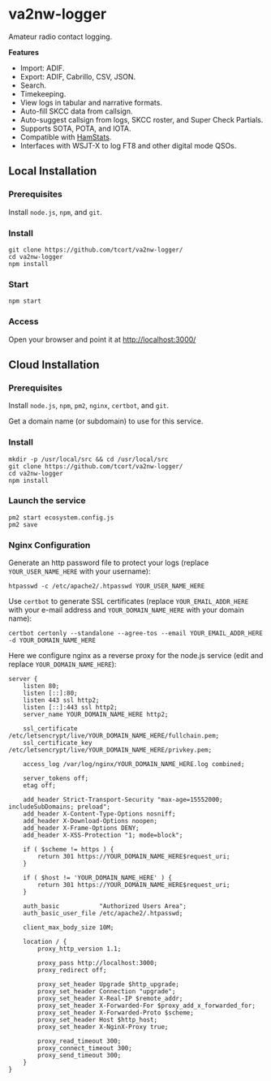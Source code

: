 # va2nw-logger

Amateur radio contact logging.

**Features**

- Import: ADIF.
- Export: ADIF, Cabrillo, CSV, JSON.
- Search.
- Timekeeping.
- View logs in tabular and narrative formats.
- Auto-fill SKCC data from callsign.
- Auto-suggest callsign from logs, SKCC roster, and Super Check Partials.
- Supports SOTA, POTA, and IOTA.
- Compatible with <a href="https://www.hamstats.com/">HamStats</a>.
- Interfaces with WSJT-X to log FT8 and other digital mode QSOs.

## Local Installation

### Prerequisites

Install `node.js`, `npm`, and `git`.

### Install

```
git clone https://github.com/tcort/va2nw-logger/
cd va2nw-logger
npm install
```

### Start

```
npm start
```

### Access

Open your browser and point it at [http://localhost:3000/](http://localhost:3000/)

## Cloud Installation

### Prerequisites

Install `node.js`, `npm`, `pm2`, `nginx`, `certbot`, and `git`.

Get a domain name (or subdomain) to use for this service.

### Install

```
mkdir -p /usr/local/src && cd /usr/local/src
git clone https://github.com/tcort/va2nw-logger/
cd va2nw-logger
npm install
```

### Launch the service

```
pm2 start ecosystem.config.js
pm2 save
```

### Nginx Configuration

Generate an http password file to protect your logs (replace `YOUR_USER_NAME_HERE`
with your username):

```
htpasswd -c /etc/apache2/.htpasswd YOUR_USER_NAME_HERE
```

Use `certbot` to generate SSL certificates (replace `YOUR_EMAIL_ADDR_HERE` with
your e-mail address and `YOUR_DOMAIN_NAME_HERE` with your domain name):

```
certbot certonly --standalone --agree-tos --email YOUR_EMAIL_ADDR_HERE -d YOUR_DOMAIN_NAME_HERE
```

Here we configure nginx as a reverse proxy for the node.js service (edit
and replace `YOUR_DOMAIN_NAME_HERE`):

```
server {
    listen 80;
    listen [::]:80;
    listen 443 ssl http2;
    listen [::]:443 ssl http2;
    server_name YOUR_DOMAIN_NAME_HERE http2;

    ssl_certificate /etc/letsencrypt/live/YOUR_DOMAIN_NAME_HERE/fullchain.pem;
    ssl_certificate_key /etc/letsencrypt/live/YOUR_DOMAIN_NAME_HERE/privkey.pem;

    access_log /var/log/nginx/YOUR_DOMAIN_NAME_HERE.log combined;

    server_tokens off;
    etag off;

    add_header Strict-Transport-Security "max-age=15552000; includeSubDomains; preload";
    add_header X-Content-Type-Options nosniff;
    add_header X-Download-Options noopen;
    add_header X-Frame-Options DENY;
    add_header X-XSS-Protection "1; mode=block";

    if ( $scheme != https ) {
        return 301 https://YOUR_DOMAIN_NAME_HERE$request_uri;
    }

    if ( $host != 'YOUR_DOMAIN_NAME_HERE' ) {
        return 301 https://YOUR_DOMAIN_NAME_HERE$request_uri;
    }

	auth_basic           "Authorized Users Area";
	auth_basic_user_file /etc/apache2/.htpasswd;

	client_max_body_size 10M;

	location / {
		proxy_http_version 1.1;

		proxy_pass http://localhost:3000;
		proxy_redirect off;

		proxy_set_header Upgrade $http_upgrade;
		proxy_set_header Connection "upgrade";
		proxy_set_header X-Real-IP $remote_addr;
		proxy_set_header X-Forwarded-For $proxy_add_x_forwarded_for;
		proxy_set_header X-Forwarded-Proto $scheme;
		proxy_set_header Host $http_host;
		proxy_set_header X-NginX-Proxy true;

		proxy_read_timeout 300;
		proxy_connect_timeout 300;
		proxy_send_timeout 300;
	}
}
```
